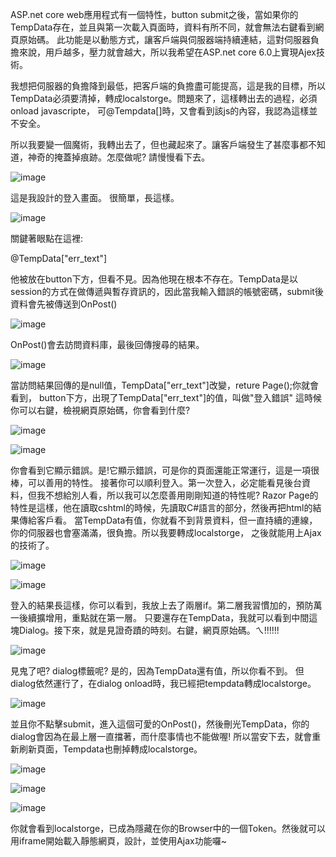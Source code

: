 ASP.net core web應用程式有一個特性，button submit之後，當如果你的TempData存在，並且與第一次載入頁面時，資料有所不同，就會無法右鍵看到網頁原始碼。
此功能是以動態方式，讓客戶端與伺服器端持續連結，這對伺服器負擔來說，用戶越多，壓力就會越大，所以我希望在ASP.net core 6.0上實現Ajex技術。

我想把伺服器的負擔降到最低，把客戶端的負擔盡可能提高，這是我的目標，所以TempData必須要清掉，轉成localstorge。問題來了，這樣轉出去的過程，必須onload javascripte，
可@Tempdata[]時，又會看到該js的內容，我認為這樣並不安全。

所以我要變一個魔術，我轉出去了，但也藏起來了。讓客戶端發生了甚麼事都不知道，神奇的掩蓋掉痕跡。怎麼做呢? 請慢慢看下去。

![image](https://github.com/light0986/ASP.NETcore6.0_Web/blob/main/Razor_Page02/document/1642148312773.jpg)

這是我設計的登入畫面。
很簡單，長這樣。

![image](https://github.com/light0986/ASP.NETcore6.0_Web/blob/main/Razor_Page02/document/1642150035658.jpg)

關鍵著眼點在這裡:<p id="err_text">@TempData["err_text"]</p>
他被放在button下方，但看不見。因為他現在根本不存在。TempData是以session的方式在做傳遞與暫存資訊的，因此當我輸入錯誤的帳號密碼，submit後資料會先被傳送到OnPost()

![image](https://github.com/light0986/ASP.NETcore6.0_Web/blob/main/Razor_Page02/document/1642148500654.jpg)

OnPost()會去訪問資料庫，最後回傳搜尋的結果。

![image](https://github.com/light0986/ASP.NETcore6.0_Web/blob/main/Razor_Page02/document/1642148512789.jpg)

當訪問結果回傳的是null值，TempData["err_text"]改變，reture Page();你就會看到，
button下方，出現了TempData["err_text"]的值，叫做"登入錯誤"
這時候你可以右鍵，檢視網頁原始碼，你會看到什麼?

![image](https://github.com/light0986/ASP.NETcore6.0_Web/blob/main/Razor_Page02/document/1642148327736.jpg)

![image](https://github.com/light0986/ASP.NETcore6.0_Web/blob/main/Razor_Page02/document/1642148337272.jpg)

你會看到它顯示錯誤。是!它顯示錯誤，可是你的頁面還能正常運行，這是一項很棒，可以善用的特性。
接著你可以順利登入。第一次登入，必定能看見後台資料，但我不想給別人看，所以我可以怎麼善用剛剛知道的特性呢?
Razor Page的特性是這樣，他在讀取cshtml的時候，先讀取C#語言的部分，然後再把html的結果傳給客戶看。
當TempData有值，你就看不到背景資料，但一直持續的連線，你的伺服器也會塞滿滿，很負擔。所以我要轉成localstorge，
之後就能用上Ajax的技術了。

![image](https://github.com/light0986/ASP.NETcore6.0_Web/blob/main/Razor_Page02/document/1642148364239.jpg)

![image](https://github.com/light0986/ASP.NETcore6.0_Web/blob/main/Razor_Page02/document/1642148567435.jpg)

登入的結果長這樣，你可以看到，我放上去了兩層if。第二層我習慣加的，預防萬一後續擴增用，重點就在第一層。
只要還存在TempData，我就可以看到中間這塊Dialog。接下來，就是見證奇蹟的時刻。右鍵，網頁原始碼。ㄟ!!!!!!

![image](https://github.com/light0986/ASP.NETcore6.0_Web/blob/main/Razor_Page02/document/1642148423119.jpg)

見鬼了吧? dialog標籤呢?
是的，因為TempData還有值，所以你看不到。
但dialog依然運行了，在dialog onload時，我已經把tempdata轉成localstorge。

![image](https://github.com/light0986/ASP.NETcore6.0_Web/blob/main/Razor_Page02/document/1642148529600.jpg)

並且你不點擊submit，進入這個可愛的OnPost()，然後刪光TempData，你的dialog會因為在最上層一直擋著，而什麼事情也不能做喔!
所以當安下去，就會重新刷新頁面，Tempdata也刪掉轉成localstorge。

![image](https://github.com/light0986/ASP.NETcore6.0_Web/blob/main/Razor_Page02/document/1642148589145.jpg)

![image](https://github.com/light0986/ASP.NETcore6.0_Web/blob/main/Razor_Page02/document/1642148614625.jpg)

![image](https://github.com/light0986/ASP.NETcore6.0_Web/blob/main/Razor_Page02/document/1642148447857.jpg)

你就會看到localstorge，已成為隱藏在你的Browser中的一個Token。然後就可以用iframe開始載入靜態網頁，設計，並使用Ajax功能囉~

